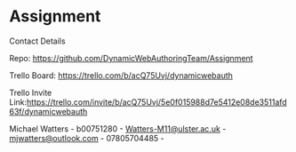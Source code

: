 # Assignment

Contact Details

Repo:
https://github.com/DynamicWebAuthoringTeam/Assignment

Trello Board:
https://trello.com/b/acQ75Uvj/dynamicwebauth

Trello Invite Link:https://trello.com/invite/b/acQ75Uvj/5e0f015988d7e5412e08de3511afd63f/dynamicwebauth


Michael Watters - b00751280 - Watters-M11@ulster.ac.uk - mjwatters@outlook.com - 07805704485 - 
